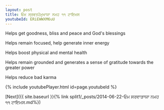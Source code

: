 ```yaml
---
layout: post
title: ਓਮ ਸ੍ਰਵਤਹੋਮੁਖਾਯਾ ਨਮਹ ੧੧ ਟਾਇਮਸ
youtubeId: ERiEWWXM6uU
---
```

 
 
Helps get goodness, bliss and peace and God's blessings
 
Helps remain focused, help generate inner energy 
 
Helps boost physical and mental health 
 
Helps remain grounded and generates a sense of gratitude towards the greater power 
 
Helps reduce bad karma
 
 
 
 


{% include youtubePlayer.html id=page.youtubeId %}
 
[Next]({{ site.baseurl }}{% link  split1/_posts/2014-06-22-ਓਮ ਸਰਵਾੜਾਯਾ ਨਮਹ ੧੧ ਟਾਇਮਸ.md%})
 
